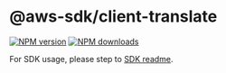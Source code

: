 # @aws-sdk/client-translate

[![NPM version](https://img.shields.io/npm/v/@aws-sdk/client-translate/latest.svg)](https://www.npmjs.com/package/@aws-sdk/client-translate)
[![NPM downloads](https://img.shields.io/npm/dm/@aws-sdk/client-translate.svg)](https://www.npmjs.com/package/@aws-sdk/client-translate)

For SDK usage, please step to [SDK readme](https://github.com/aws/aws-sdk-js-v3).
